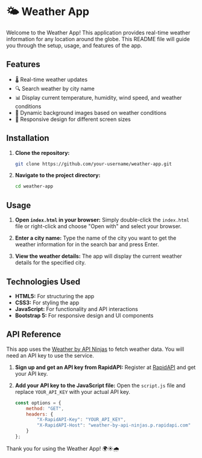 # 🌤️ Weather App

Welcome to the Weather App! This application provides real-time weather information for any location around the globe. This README file will guide you through the setup, usage, and features of the app.

## Features

- 🌡️ Real-time weather updates
- 🔍 Search weather by city name
- 📊 Display current temperature, humidity, wind speed, and weather conditions
- 🌈 Dynamic background images based on weather conditions
- 📱 Responsive design for different screen sizes

## Installation

1. **Clone the repository:**
   ```bash
   git clone https://github.com/your-username/weather-app.git
   ```
2. **Navigate to the project directory:**
   ```bash
   cd weather-app
   ```

## Usage

1. **Open `index.html` in your browser:**
   Simply double-click the `index.html` file or right-click and choose "Open with" and select your browser.

2. **Enter a city name:**
   Type the name of the city you want to get the weather information for in the search bar and press Enter.

3. **View the weather details:**
   The app will display the current weather details for the specified city.

## Technologies Used

- **HTML5:** For structuring the app
- **CSS3:** For styling the app
- **JavaScript:** For functionality and API interactions
- **Bootstrap 5:** For responsive design and UI components

## API Reference

This app uses the [Weather by API Ninjas](https://rapidapi.com/weather-api-ninjas/api/weather-by-api-ninjas) to fetch weather data. You will need an API key to use the service.

1. **Sign up and get an API key from RapidAPI:**
   Register at [RapidAPI](https://rapidapi.com/) and get your API key.

2. **Add your API key to the JavaScript file:**
   Open the `script.js` file and replace `YOUR_API_KEY` with your actual API key.
   ```javascript
   const options = {
       method: "GET",
       headers: {
           "X-RapidAPI-Key": "YOUR_API_KEY",
           "X-RapidAPI-Host": "weather-by-api-ninjas.p.rapidapi.com"
       }
   };
   ```

Thank you for using the Weather App! 🌍☀️🌧️
